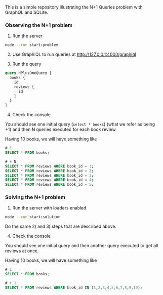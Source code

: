 This is a simple repository illustrating the N+1 Queries problem with GraphQL and SQLite.

### Observing the N+1 problem

1) Run the server

```sh
node --run start:problem
```

2) Use GraphiQL to run queries at http://127.0.0.1:4000/graphiql

3) Run the query

```graphql
query NPlusOneQuery {
  books {
    id 
    reviews {
      id
    }
  }
}
```

4) Check the console

You should see one initial query (`select * books`) (what we refer as being +1) and then N queries executed for each book review.

Having 10 books, we will have something like

```sql
# 1
SELECT * FROM books;

# + N
SELECT * FROM reviews WHERE book_id = 1;
SELECT * FROM reviews WHERE book_id = 2;
SELECT * FROM reviews WHERE book_id = 3;
SELECT * FROM reviews WHERE book_id = 4;
SELECT * FROM reviews WHERE book_id = 5;
```

### Solving the N+1 problem

1) Run the server with loaders enabled

```sh
node --run start:solution
```

Do the same 2) and 3) steps that are described above.

4) Check the console

You should see one initial query and then another query executed to get all reviews at once.

Having 10 books, we will have something like

```sql
# 1
SELECT * FROM books;

# + 1
SELECT * FROM reviews WHERE book_id IN (1,2,3,4,5,6,7,8,9,10);
```

